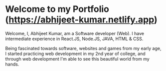 # Welcome to my Portfolio (https://abhijeet-kumar.netlify.app)

Welcome, I, Abhijeet Kumar, am a Software developer (Web). 
I have intermediate experience in React.JS, Node.JS, JAVA, HTML & CSS.

Being fascinated towards software, websites and games from my early age, I started practicing web development in my 2nd year of college, and through web development I'm able to see this beautiful world from my hands.


